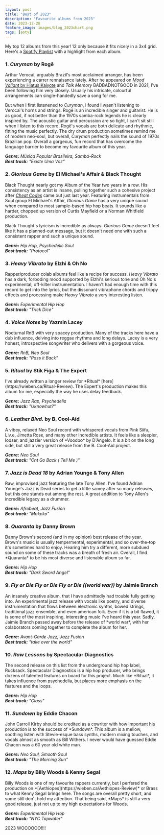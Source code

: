 ```yaml
---
layout: post
title: "Best of 2023"
description: "Favourite albums from 2023"
date: 2023-12-28
feature_image: images/blog_2023chart.png
tags: [aoty]
---
```

My top 12 albums from this year!  12 only because it fits nicely in a 3x4 grid.  Here's a [Spotify Playlist](https://open.spotify.com/playlist/6cewNekXBw6yXreSIeuaKE?si=305848a45efb416e) with a highlight from each album.  
<h3>1. <em>Curyman</em> by Rogê</h3>

Arthur Verocai, arguably Brazil's most acclaimed arranger, has been experiencing a carrer rennaisance lately.  After he appeared on [*Mood Valiant* by Hiatus Kaiyote](https://wieben.ca/Mood-Valiant-Review) and *Talk Memory* BADBADNOTGOOD in 2021, I've been following him very closely.  Usually his intricate, colourful arrangements can single-handedly save a song for me.  

But when I first listenened to *Curyman*, I found I wasn't listening to Verocai's horns and strings.  Rogê is an incredible singer and guitarist.  He is as good, if not better than the 1970s samba-rock legends he is clearly inspired by.  The acoustic guitar and percussion are so tight, I can't sit still when I listen to this record.  Rogê's vocals are both delicate and rhythmic, fitting the music perfectly.  The dry drum production sometimes remind me of modern neo-soul, but overall, *Curyman* perfectly nails the sound of 1970s Brazilian pop.  Overall a gorgeous, fun record that has overcome the language barrier to become my favourite album of this year. 

<em>**Genre:** Música Popular Brasileira, Samba-Rock<br>
**Best track:** "Existe Uma Voz"</em>
<!--more-->

<h3>2. <em>Glorious Game</em> by El Michael's Affair & Black Thought</h3>

Black Thought nearly got my Album of the Year two years in a row.  His consistency as an artist is insane, pulling together such a cohesive project after *[Cheat Codes](https://wieben.ca/Cheat-Codes-Review)* came out just last year.  Featuring instrumentals from Soul group El Michael's Affair, *Glorious Game* has a very unique sound when compared to most sample-based hip hop beats.  It sounds like a harder, chopped up version of Curtis Mayfield or a Norman Whitfield production.  

Black Thought's lyricism is incredible as always.  *Glorious Game* doesn't feel like it has a planned-out message, but it doesn't need one with such a consistent rapper and such a unique sound.  

<em>**Genre:** Hip Hop, Psychedelic Soul<br>
**Best track:** "Protocol"</em>

<h3>3. <em>Heavy Vibrato</em> by Elzhi & Oh No</h3>

Rapper/producer colab albums feel like a recipe for success.  *Heavy Vibrato* has a dark, forboding mood supported by Elzhi's serious tone and Oh No's experimental, off-kilter instrumentation.  I haven't had enough time with this record to get into the lyrics, but the dissonant vibraphone chords and trippy effects and processing make *Heavy Vibrato* a very interesting listen.  

<em>**Genre:** Experimental Hip Hop<br>
**Best track:** "Trick Dice"</em>

<h3>4. <em>Voice Notes</em> by Yazmin Lacey</h3>
Nocturnal RnB with very spacey production.  Many of the tracks here have a dub influence, delving into reggae rhythms and long delays.  Lacey is a very honest, introspective songwriter who delivers with a gorgeous voice.  

<em>**Genre:** RnB, Neo Soul<br>
**Best track:** "Pass it Back"</em>

<h3>5. <em>Ritual</em> by Stik Figa & The Expert</h3>
I've already written a longer review for *Ritual* [here](https://wieben.ca/Ritual-Review).  The Expert's production makes this album for me, especially the way he uses delay feedback.  

<em>**Genre:** Jazz Rap, Psychedelia<br>
**Best track:** "Uknowhut?"</em>

<h3>6. <em>Leather Blvd.</em> by B. Cool-Aid</h3>
A vibey, relaxed Neo Soul record with whispered vocals from  Pink Siifu, Liv.e, Jimetta Rose, and many other incredible artists.  It feels like a sleepier, looser, and jazzier version of *Voodoo* by D'Angelo.  It is a bit on the long side, but still a very great release from the B. Cool-Aid project.  

<em>**Genre:** Neo Soul<br>
**Best track:** "Cnt Go Back ( Tell Me )"</em>

<h3>7. <em>Jazz is Dead 18</em> by Adrian Younge & Tony Allen</h3>
Raw, improvised jazz featuring the late Tony Allen.  I've found Adrian Younge's Jazz is Dead series to get a little samey after so many releases, but this one stands out among the rest.  A great addition to Tony Allen's incredible legacy as a drummer.  

<em>**Genre:** Afrobeat, Jazz Fusion<br>
**Best track:** "Makoko"</em>

<h3>8. <em>Quaranta</em> by Danny Brown</h3>
Danny Brown's second (and in my opinion) best release of the year.  Brown's music is usually tempermental, experimental, and so over-the-top it's sometimes hard to enjoy.  Hearing him try a different, more subdued sound on some of these tracks was a breath of fresh air.  Overall, I find *Quaranta* to be his most diverse and listenable album so far.  

<em>**Genre:** Hip Hop<br>
**Best track:** "Dark Sword Angel"</em>

<h3>9. <em>Fly or Die Fly or Die Fly or Die ((world war))</em> by Jaimie Branch</h3>
An insanely creative album, that I have admittedly had trouble fully getting into.  An experimental jazz release with vocals like poetry, and diverse instrumentation that flows between electronic synths, bowed strings, traditional jazz ensemble, and even american folk.  Even if it is a bit flawed, it is some of the most inspiring, interesting music I've heard this year.  Sadly, Jaimie Branch passed away before the release of *world war*, with her colaborators coming together to complete the album for her.  

<em>**Genre:** Avant-Garde Jazz, Jazz Fusion<br>
**Best track:** "take over the world"</em>

<h3>10. <em>Raw Lessons</em> by Spectacular Diagnostics</h3>
The second release on this list from the underground hip hop label, Rucksack.  Spectacular Diagnostics is a hip hop producer, who brings dozens of talented features on board for this project.  Much like *Ritual*, it takes influence from psychedelia, but places more emphasis on the features and the loops.  

<em>**Genre:** Hip Hop<br>
**Best track:** "Class"</em>

<h3>11. <em>Sundown</em> by Eddie Chacon</h3>
John Carroll Kirby should be credited as a cowriter with how important his production is to the success of *Sundown*.  This album is a mellow, soothing listen with Stevie-esque bass synths, modern mixing touches, and vocals almost as smooth as Bill Withers.  I never would have guessed Eddie Chacon was a 60 year old white man.  

<em>**Genre:** Neo Soul, Smooth Soul<br>
**Best track:** "The Morning Sun"</em>

<h3>12. <em>Maps</em> by Billy Woods & Kenny Segal</h3>
Billy Woods is one of my favourite rappers currently, but I perfered the production on *[Aethiopes](https://wieben.ca/Aethiopes-Review)* or Brass to what Kenny Segal brings here.  The songs are overall pretty short, and some still don't hold my attention.  That being said, *Maps* is still a very good release, just not up to my high expectations for Woods.  

<em>**Genre:** Experimental Hip Hop<br>
**Best track:** "NYC Tapwater"</em>

2023 WOOOOOO!!!!